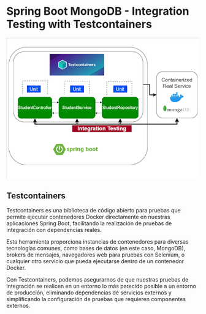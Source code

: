 # Spring Boot MongoDB - Integration Testing with Testcontainers

<p align="center">
    <img 
        src="assets/spring-boot-mongodb-testcontainers-integration-testing.png" 
        alt="Spring Boot MongoDB Integration Testing with Testcontainers" 
    />
</p>

## Testcontainers

Testcontainers es una biblioteca de código abierto para pruebas que permite ejecutar contenedores Docker directamente en nuestras aplicaciones Spring Boot, facilitando la realización de pruebas de integración con dependencias reales.

Esta herramienta proporciona instancias de contenedores para diversas tecnologías comunes, como bases de datos (en este caso, MongoDB), brokers de mensajes, navegadores web para pruebas con Selenium, o cualquier otro servicio que pueda ejecutarse dentro de un contenedor Docker.

Con Testcontainers, podemos asegurarnos de que nuestras pruebas de integración se realicen en un entorno lo más parecido posible a un entorno de producción, eliminando dependencias de servicios externos y simplificando la configuración de pruebas que requieren componentes externos.